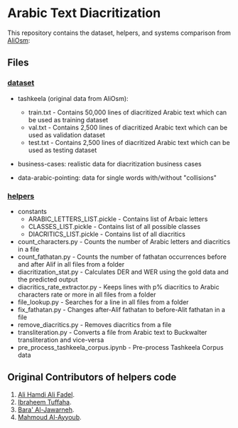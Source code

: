 # Arabic Text Diacritization

This repository contains the dataset, helpers, and systems comparison from [AliOsm](https://github.com/AliOsm/arabic-text-diacritization):


## Files

### [dataset](/dataset)

- tashkeela (original data from AliOsm):
	- train.txt - Contains 50,000 lines of diacritized Arabic text which can be used as training dataset
	- val.txt - Contains 2,500 lines of diacritized Arabic text which can be used as validation dataset
	- test.txt - Contains 2,500 lines of diacritized Arabic text which can be used as testing dataset

- business-cases: realistic data for diacritization business cases
- data-arabic-pointing: data for single words with/without "collisions"


### [helpers](/helpers)
- constants
  - ARABIC_LETTERS_LIST.pickle - Contains list of Arbaic letters
  - CLASSES_LIST.pickle - Contains list of all possible classes
  - DIACRITICS_LIST.pickle - Contains list of all diacritics
- count_characters.py - Counts the number of Arabic letters and diacritics in a file
- count_fathatan.py - Counts the number of fathatan occurrences before and after Alif in all files from a folder
- diacritization_stat.py - Calculates DER and WER using the gold data and the predicted output
- diacritics_rate_extractor.py - Keeps lines with p% diacritics to Arabic characters rate or more in all files from a folder
- file_lookup.py - Searches for a line in all files from a folder
- fix_fathatan.py - Changes after-Alif fathatan to before-Alit fathatan in a file
- remove_diacritics.py - Removes diacritics from a file
- transliteration.py - Converts a file from Arabic text to Buckwalter transliteration and vice-versa
- pre_process_tashkeela_corpus.ipynb - Pre-process Tashkeela Corpus data


## Original Contributors of helpers code
1. [Ali Hamdi Ali Fadel](https://github.com/AliOsm).<br/>
2. [Ibraheem Tuffaha](https://github.com/IbraheemTuffaha).<br/>
3. [Bara' Al-Jawarneh](https://github.com/baraajaw).<br/>
4. [Mahmoud Al-Ayyoub](https://github.com/malayyoub).<br/>


